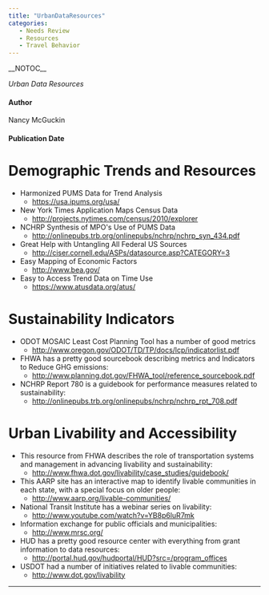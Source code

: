 ```yaml
---
title: "UrbanDataResources"
categories:
   - Needs Review
   - Resources
   - Travel Behavior
---
```


\_\_NOTOC\_\_

*Urban Data Resources*

#### Author

Nancy McGuckin

#### Publication Date

Demographic Trends and Resources
================================

-   Harmonized PUMS Data for Trend Analysis
    -   <https://usa.ipums.org/usa/>
-   New York Times Application Maps Census Data
    -   <http://projects.nytimes.com/census/2010/explorer>
-   NCHRP Synthesis of MPO's Use of PUMS Data
    -   <http://onlinepubs.trb.org/onlinepubs/nchrp/nchrp_syn_434.pdf>
-   Great Help with Untangling All Federal US Sources
    -   <http://ciser.cornell.edu/ASPs/datasource.asp?CATEGORY=3>
-   Easy Mapping of Economic Factors
    -   <http://www.bea.gov/>
-   Easy to Access Trend Data on Time Use
    -   <https://www.atusdata.org/atus/>

Sustainability Indicators
=========================

-   ODOT MOSAIC Least Cost Planning Tool has a number of good metrics
    -   <http://www.oregon.gov/ODOT/TD/TP/docs/lcp/indicatorlist.pdf>
-   FHWA has a pretty good sourcebook describing metrics and Indicators to Reduce GHG emissions:
    -   <http://www.planning.dot.gov/FHWA_tool/reference_sourcebook.pdf>
-   NCHRP Report 780 is a guidebook for performance measures related to sustainability:
    -   <http://onlinepubs.trb.org/onlinepubs/nchrp/nchrp_rpt_708.pdf>

Urban Livability and Accessibility
==================================

-   This resource from FHWA describes the role of transportation systems and management in advancing livability and sustainability:
    -   <http://www.fhwa.dot.gov/livability/case_studies/guidebook/>
-   This AARP site has an interactive map to identify livable communities in each state, with a special focus on older people:
    -   <http://www.aarp.org/livable-communities/>
-   National Transit Institute has a webinar series on livability:
    -   <http://www.youtube.com/watch?v=YB8p6luR7mk>
-   Information exchange for public officials and municipalities:
    -   <http://www.mrsc.org/>
-   HUD has a pretty good resource center with everything from grant information to data resources:
    -   <http://portal.hud.gov/hudportal/HUD?src=/program_offices>
-   USDOT had a number of initiatives related to livable communities:
    -   <http://www.dot.gov/livability>

------------------------------------------------------------------------

<comments />

